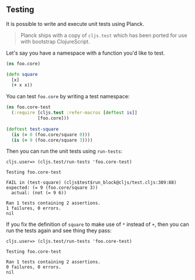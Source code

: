 ## Testing

It is possible to write and execute unit tests using Planck. 

> Planck ships with a copy of `cljs.test` which has been ported for use with bootstrap ClojureScript.

Let's say you have a namespace with a function you'd like to test.
 
```clojure
(ns foo.core)

(defn square
  [x]
  (+ x x))
```

You can test `foo.core` by writing a test namespace:

```clojure
(ns foo.core-test
  (:require [cljs.test :refer-macros [deftest is]]
            [foo.core]))
            
(deftest test-square
  (is (= 0 (foo.core/square 0)))
  (is (= 9 (foo.core/square 3))))
```

Then you can run the unit tests using `run-tests`:

```clojure-repl
cljs.user=> (cljs.test/run-tests 'foo.core-test)

Testing foo.core-test

FAIL in (test-square) (cljs$test$run_block@cljs/test.cljs:389:88)
expected: (= 9 (foo.core/square 3))
  actual: (not (= 9 6))

Ran 1 tests containing 2 assertions.
1 failures, 0 errors.
nil
```

If you fix the definition of `square` to make use of `*` instead of `+`, then you can run the tests again and see thing they pass:

```clojure-repl
cljs.user=> (cljs.test/run-tests 'foo.core-test)

Testing foo.core-test

Ran 1 tests containing 2 assertions.
0 failures, 0 errors.
nil
```